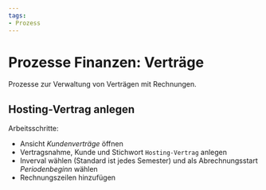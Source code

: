 ```yaml
---
tags:
- Prozess
---
```

# Prozesse Finanzen: Verträge
Prozesse zur Verwaltung von Verträgen mit Rechnungen.

## Hosting-Vertrag anlegen

Arbeitsschritte:
* Ansicht *Kundenverträge* öffnen
* Vertragsnahme, Kunde und Stichwort `Hosting-Vertrag` anlegen
* Inverval wählen (Standard ist jedes Semester) und als Abrechnungsstart *Periodenbeginn* wählen
* Rechnungszeilen hinzufügen